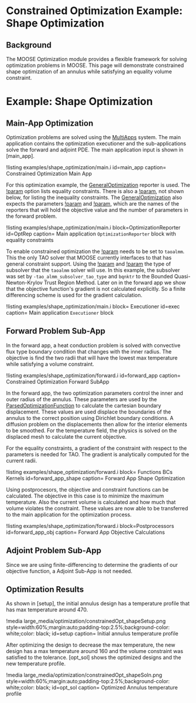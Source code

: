 # Constrained Optimization Example: Shape Optimization

## Background

The MOOSE Optimization module provides a flexible framework for solving
optimization problems in MOOSE. This page will demonstrate constrained shape
optimization of an annulus while satisfying an equality volume constraint.

# Example: Shape Optimization

## Main-App Optimization

Optimization problems are solved using the [MultiApps](MultiApps/index.md)
system.  The main application contains the optimization executioner and the
sub-applications solve the forward and adjoint PDE.   The main application input
is shown in [main_app].

!listing examples/shape_optimization/main.i
         id=main_app
         caption= Constrained Optimization Main App

For this optimization example, the [GeneralOptimization](/OptimizationReporter/GeneralOptimization) reporter is used. The
[!param](/OptimizationReporter/OptimizationReporter/equality_names) option lists
equality constraints. There is also a
[!param](/OptimizationReporter/OptimizationReporter/inequality_names), not shown
below, for listing the inequality constraints. The
[GeneralOptimization](/OptimizationReporter/GeneralOptimization) also expects
the parameters
[!param](/OptimizationReporter/GeneralOptimization/objective_name) and
[!param](/OptimizationReporter/GeneralOptimization/num_values_name), which
are the names of the reporters that will hold the objective value and the number
of parameters in the forward problem.


!listing examples/shape_optimization/main.i
         block=OptimizationReporter
         id=OptRep
         caption= Main application `OptimizationReporter` block with equality
         constraints

To enable constrained optimization the
[!param](/Executioner/Optimize/tao_solver) needs to be set to `taoalmm`. This
the only TAO solver that MOOSE currently interfaces to that has general
constraint support. Using the
[!param](/Executioner/Optimize/petsc_options_iname) and
[!param](/Executioner/Optimize/petsc_options_value) the type of subsolver that
the `taoalmm` solver will use. In this example, the subsolver was set by
`-tao_almm_subsolver_tao_type` and  `bqnktr` to the Bounded Quasi-Newton-Krylov
Trust Region Method. Later on in the forward app we show that the objective
function's gradient is not calculated explicitly. So a finite differencing scheme
is used for the gradient calculation.

!listing examples/shape_optimization/main.i
        block= Executioner
        id=exec
        caption= Main application `Executioner` block

## Forward Problem Sub-App

In the forward app, a heat conduction problem is solved with convective flux
type boundary condition that changes with the inner radius. The objective is
find the two radii that will have the lowest max temperature while satisfying a
volume constraint.

!listing examples/shape_optimization/forward.i
         id=forward_app
         caption= Constrained Optimization Forward SubApp

In the forward app, the two optimization parameters control the inner and outer
radius of the annulus. These parameters are used by the
[ParsedOptimizationFunction](/Functions/ParsedOptimizationFunction) to calculate
the cartesian boundary displacement. These
values are used displace the boundaries of the
annulus to the correct position using Dirichlet boundary conditions. A diffusion
problem on the displacements then allow for the interior elements to be
smoothed. For the temperature field, the physics is solved on the displaced mesh
to calculate the current objective.

For the equality constraints, a gradient of the constraint with respect to the
parameters is needed for TAO. The gradient is analytically computed for the
current radii.

!listing examples/shape_optimization/forward.i
         block= Functions BCs Kernels
         id=forward_app_shape
         caption= Forward App Shape Optimization

Using postprocesors, the objective and constraint functions can be calculated.
The objective in this case is to minimize the maximum temperature. Also the
current volume is calculated and how much that volume violates the constraint.
These values are now able to be transferred to the main application for the
optimization process.


!listing examples/shape_optimization/forward.i
         block=Postprocessors
         id=forward_app_obj
         caption= Forward App Objective Calculations

## Adjoint Problem Sub-App

Since we are using finite-differencing to determine the gradients of our
objective function, a Adjoint Sub-App is not needed.

## Optimization Results

As shown in [setup], the initial annulus design has a temperature profile that
has max temperature around 470.

!media large_media/optimization/constrainedOpt_shapeSetup.png
        style=width:60%;margin:auto;padding-top:2.5%;background-color: white;color: black;
        id=setup
        caption= Initial annulus temperature profile

After optimizing the design to decrease the max
temperature, the new design has a max temperature around 160 and the volume
constraint was satisfied to the tolerance. [opt_sol] shows the optimized designs
and the new temperature profile.

!media large_media/optimization/constrainedOpt_shapeSoln.png
        style=width:60%;margin:auto;padding-top:2.5%;background-color: white;color: black;
        id=opt_sol
        caption= Optimized Annulus temperature profile

